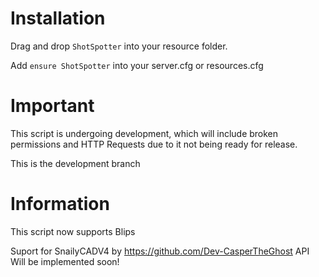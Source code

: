 # Installation

Drag and drop ``ShotSpotter`` into your resource folder.

Add ``ensure ShotSpotter`` into your server.cfg or resources.cfg

# Important

This script is undergoing development, which will include broken permissions and HTTP Requests due to it not being ready for release.

This is the development branch

# Information 

This script now supports Blips 

Suport for SnailyCADV4 by https://github.com/Dev-CasperTheGhost API Will be implemented soon! 
